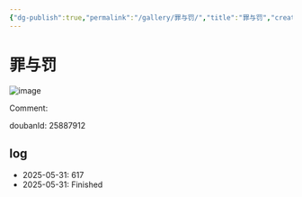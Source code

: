 ```yaml
---
{"dg-publish":true,"permalink":"/gallery/罪与罚/","title":"罪与罚","created":"2025-06-25T14:18:45.935+08:00"}
---
```



# 罪与罚

![image](https://hiraeth-picbed.oss-cn-beijing.aliyuncs.com/20250531154011.webp)

Comment: 



doubanId: 25887912

## log

- 2025-05-31: 617
- 2025-05-31: Finished
